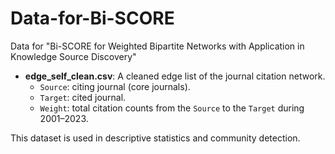 # Data-for-Bi-SCORE
Data for "Bi-SCORE for Weighted Bipartite Networks with Application in Knowledge Source Discovery"

-   **edge_self_clean.csv**: A cleaned edge list of the journal citation network.
    -   `Source`: citing journal (core journals).
    -   `Target`: cited journal.
    -   `Weight`: total citation counts from the `Source` to the `Target` during 2001–2023.

This dataset is used in descriptive statistics and community detection.
